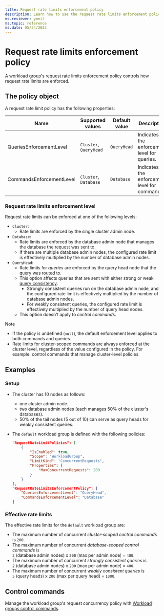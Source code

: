```yaml
---
title: Request rate limits enforcement policy
description: Learn how to use the request rate limits enforcement policy to enforce request rate limits.
ms.reviewer: yonil
ms.topic: reference
ms.date: 05/24/2023
---
```

# Request rate limits enforcement policy

A workload group's request rate limits enforcement policy controls how request rate limits are enforced.

## The policy object

A request rate limit policy has the following properties:

| Name                     | Supported values                            | Default value | Description                                   |
|--------------------------|---------------------------------------------|----------------|-----------------------------------------------|
| QueriesEnforcementLevel  | `Cluster`, `QueryHead`                      | `QueryHead`   | Indicates the enforcement level for queries.  |
| CommandsEnforcementLevel | `Cluster`, `Database`                       | `Database`    | Indicates the enforcement level for commands. |

### Request rate limits enforcement level

Request rate limits can be enforced at one of the following levels:

* `Cluster`:
  * Rate limits are enforced by the single cluster admin node.
* `Database`:
  * Rate limits are enforced by the database admin node that manages the database the request was sent to.
  * If there are multiple database admin nodes, the configured rate limit is effectively multiplied by the number of database admin nodes.
* `QueryHead`:
  * Rate limits for *queries* are enforced by the query head node that the query was routed to.
  * This option affects queries that are sent with either strong or weak [query consistency](../concepts/queryconsistency.md).
    * Strongly consistent queries run on the database admin node, and the configured rate limit is effectively multiplied by the number of database admin nodes.
    * For weakly consistent queries, the configured rate limit is effectively multiplied by the number of query head nodes.
  * This option doesn't apply to *control commands*.

> [!NOTE]
>
> * If the policy is undefined (`null`), the default enforcement level applies to both commands and queries.
> * Rate limits for cluster-scoped commands are always enforced at the cluster level, regardless of the value configured in the policy. For example: control commands that manage cluster-level policies.

## Examples

### Setup

* The cluster has 10 nodes as follows:
  * one cluster admin node.
  * two database admin nodes (each manages 50% of the cluster's databases).
  * 50% of the tail nodes (5 out of 10) can serve as query heads for weakly consistent queries.
* The `default` workload group is defined with the following policies:

    ```json
    "RequestRateLimitPolicies": [
        {
            "IsEnabled": true,
            "Scope": "WorkloadGroup",
            "LimitKind": "ConcurrentRequests",
            "Properties": {
                "MaxConcurrentRequests": 200
            }
        }
    ],
    "RequestRateLimitsEnforcementPolicy": {
        "QueriesEnforcementLevel": "QueryHead",
        "CommandsEnforcementLevel": "Database"
    }
    ```

### Effective rate limits

The effective rate limits for the `default` workload group are:

* The maximum number of concurrent *cluster-scoped control commands* is `200`.
* The maximum number of concurrent *database-scoped control commands* is <br>`2` (database admin nodes) x `200` (max per admin node) = `400`.
* The maximum number of concurrent *strongly consistent queries* is <br>`2` (database admin nodes) x `200` (max per admin node) = `400`.
* The maximum number of concurrent *weakly consistent queries* is <br>`5` (query heads) x `200` (max per query head) = `1000`.

## Control commands

Manage the workload group's request concurrency policy with [Workload groups control commands](./show-workload-group-command.md).